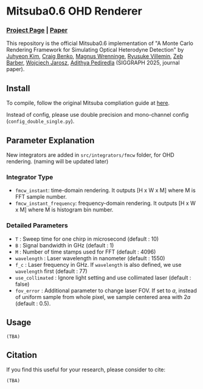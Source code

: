 # Mitsuba0.6 OHD Renderer

### [Project Page](https://juhyeonkim95.github.io/project-pages/ohd_rendering/) | [Paper](https://dl.acm.org/doi/10.1145/3731150)

This repository is the official Mitsuba0.6 implementation of "A Monte Carlo Rendering Framework for Simulating Optical Heterodyne Detection" by 
[Juhyeon Kim](https://juhyeonkim.netlify.app/), 
[Craig Benko](http://craigbenko.com/), 
[Magnus Wrenninge](https://scholar.google.se/citations?user=aa85HZgAAAAJ&hl=en), 
[Ryusuke Villemin](https://www.linkedin.com/in/ryusuke-v-04649b1/), 
[Zeb Barber](https://www.linkedin.com/in/zeb-barber-a03020127/), 
[Wojciech Jarosz](https://cs.dartmouth.edu/~wjarosz/), 
[Adithya Pediredla](https://sites.google.com/view/adithyapediredla/)
(SIGGRAPH 2025, journal paper).

## Install
To compile, follow the original Mitsuba compliation guide at [here](https://github.com/mitsuba-renderer/mitsuba).

Instead of config, please use double precision and mono-channel config (`config_double_single.py`).

## Parameter Explanation
New integrators are added in `src/integrators/fmcw` folder, for OHD rendering. (naming will be updated later)

### Integrator Type
* `fmcw_instant`: time-domain rendering. It outputs [H x W x M] where M is FFT sample number.
* `fmcw_instant_frequency`: frequency-domain rendering. It outputs [H x W x M] where M is histogram bin number.


### Detailed Parameters
* `T` : Sweep time for one chirp in microsecond (default : 10)
* `B` : Signal bandwidth in GHz (default : 1)
* `M` : Number of time stamps used for FFT (default : 4096)
* `wavelength` : Laser wavelength in nanometer (default : 1550)
* `f_c` : Laser frequency in GHz. If `wavelength` is also defined, we use `wavelength` first (default : 77)
* `use_collimated` : Ignore light setting and use collimated laser (default : false)
* `fov_error` : Additional parameter to change laser FOV. If set to $a$, instead of uniform sample from whole pixel, we sample centered area with $2a$ (default : 0.5).


## Usage
```
(TBA)
```


## Citation
If you find this useful for your research, please consider to cite:
```
(TBA)
```
